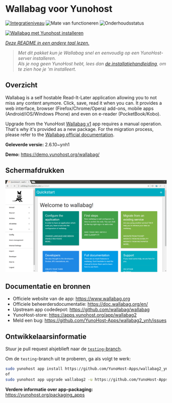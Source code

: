 <!--
NB: Deze README is automatisch gegenereerd door <https://github.com/YunoHost/apps/tree/master/tools/readme_generator>
Hij mag NIET handmatig aangepast worden.
-->

# Wallabag voor Yunohost

[![Integratieniveau](https://apps.yunohost.org/badge/integration/wallabag2)](https://ci-apps.yunohost.org/ci/apps/wallabag2/)
![Mate van functioneren](https://apps.yunohost.org/badge/state/wallabag2)
![Onderhoudsstatus](https://apps.yunohost.org/badge/maintained/wallabag2)

[![Wallabag met Yunohost installeren](https://install-app.yunohost.org/install-with-yunohost.svg)](https://install-app.yunohost.org/?app=wallabag2)

*[Deze README in een andere taal lezen.](./ALL_README.md)*

> *Met dit pakket kun je Wallabag snel en eenvoudig op een YunoHost-server installeren.*  
> *Als je nog geen YunoHost hebt, lees dan [de installatiehandleiding](https://yunohost.org/install), om te zien hoe je 'm installeert.*

## Overzicht

Wallabag is a self hostable Read-It-Later application allowing you to not miss any content anymore. Click, save, read it when you can.
It provides a web interface, browser (Firefox/Chrome/Opera) add-ons, mobile apps (Android/iOS/Windows Phone) and even on e-reader (PocketBook/Kobo).

Upgrade from the YunoHost [Wallabag v1](https://github.com/YunoHost-Apps/wallabag_ynh) app requires a manual operation. That's why it's provided as a new package. For the migration process, please refer to the [Wallabag official documentation](https://doc.wallabag.org/en/user/import/wallabagv1.html).


**Geleverde versie:** 2.6.10~ynh1

**Demo:** <https://demo.yunohost.org/wallabag/>

## Schermafdrukken

![Schermafdrukken van Wallabag](./doc/screenshots/screenshot1.webp)

## Documentatie en bronnen

- Officiele website van de app: <https://www.wallabag.org>
- Officiele beheerdersdocumentatie: <https://doc.wallabag.org/en/>
- Upstream app codedepot: <https://github.com/wallabag/wallabag>
- YunoHost-store: <https://apps.yunohost.org/app/wallabag2>
- Meld een bug: <https://github.com/YunoHost-Apps/wallabag2_ynh/issues>

## Ontwikkelaarsinformatie

Stuur je pull request alsjeblieft naar de [`testing`-branch](https://github.com/YunoHost-Apps/wallabag2_ynh/tree/testing).

Om de `testing`-branch uit te proberen, ga als volgt te werk:

```bash
sudo yunohost app install https://github.com/YunoHost-Apps/wallabag2_ynh/tree/testing --debug
of
sudo yunohost app upgrade wallabag2 -u https://github.com/YunoHost-Apps/wallabag2_ynh/tree/testing --debug
```

**Verdere informatie over app-packaging:** <https://yunohost.org/packaging_apps>
